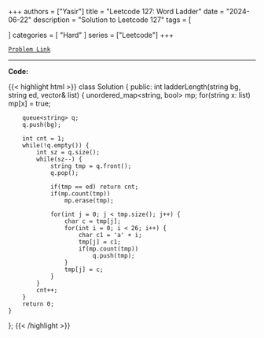 
+++
authors = ["Yasir"]
title = "Leetcode 127: Word Ladder"
date = "2024-06-22"
description = "Solution to Leetcode 127"
tags = [
    
]
categories = [
    "Hard"
]
series = ["Leetcode"]
+++



[`Problem Link`](https://leetcode.com/problems/word-ladder/description/)

---

**Code:**

{{< highlight html >}}
class Solution {
public:
    int ladderLength(string bg, string ed, vector<string>& list) {
        unordered_map<string, bool> mp;
        for(string x: list)
            mp[x] = true;
        
        queue<string> q;        
        q.push(bg);

        int cnt = 1;
        while(!q.empty()) {
            int sz = q.size();
            while(sz--) {
                string tmp = q.front();
                q.pop();

                if(tmp == ed) return cnt;
                if(mp.count(tmp))
                    mp.erase(tmp);

                for(int j = 0; j < tmp.size(); j++) {
                    char c = tmp[j];
                    for(int i = 0; i < 26; i++) {
                        char c1 = 'a' + i;
                        tmp[j] = c1;
                        if(mp.count(tmp))
                            q.push(tmp);             
                    }
                    tmp[j] = c;                           
                }
            }
            cnt++;
        }
        return 0;
    }
};
{{< /highlight >}}

